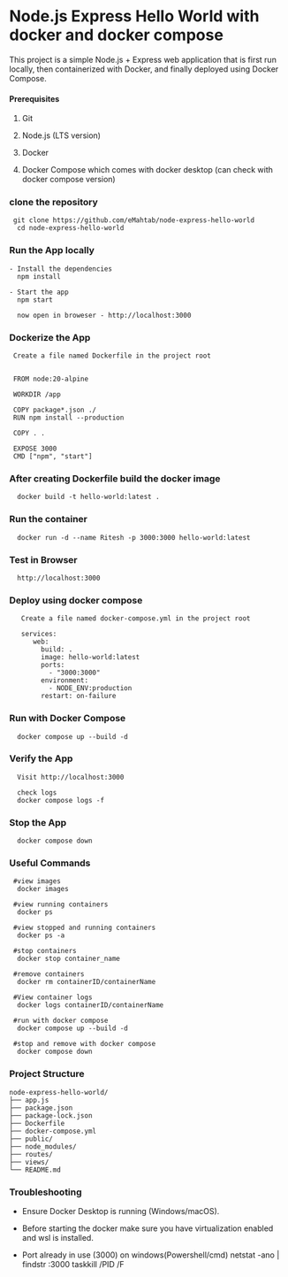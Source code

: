 # Node.js Express Hello World with docker and docker compose

This project is a simple Node.js + Express web application that is first run locally, then containerized with Docker, and finally deployed using Docker Compose.

#### Prerequisites
1. Git

2. Node.js (LTS version)

3. Docker

4. Docker Compose which comes with docker desktop (can check with docker compose version)

 ### clone the repository
     git clone https://github.com/eMahtab/node-express-hello-world
      cd node-express-hello-world

 ### Run the App locally
    - Install the dependencies
      npm install
  
    - Start the app
      npm start

      now open in broweser - http://localhost:3000
  
 ### Dockerize the App
     Create a file named Dockerfile in the project root


     FROM node:20-alpine

     WORKDIR /app

     COPY package*.json ./
     RUN npm install --production

     COPY . .

     EXPOSE 3000
     CMD ["npm", "start"] 


  ### After creating Dockerfile build the docker image

      docker build -t hello-world:latest .

  ### Run the container

      docker run -d --name Ritesh -p 3000:3000 hello-world:latest

  ### Test in Browser
      http://localhost:3000

  ### Deploy using docker compose
       Create a file named docker-compose.yml in the project root

       services:
          web:
            build: .
            image: hello-world:latest
            ports:
              - "3000:3000"
            environment:
              - NODE_ENV:production
            restart: on-failure


  ### Run with Docker Compose

      docker compose up --build -d

  ### Verify the App
  
      Visit http://localhost:3000

      check logs
      docker compose logs -f

  ### Stop the App

      docker compose down


  ### Useful Commands

     #view images
      docker images

     #view running containers
      docker ps

     #view stopped and running containers
      docker ps -a

     #stop containers
      docker stop container_name

     #remove containers
      docker rm containerID/containerName

     #View container logs
      docker logs containerID/containerName

     #run with docker compose
      docker compose up --build -d

     #stop and remove with docker compose
      docker compose down

### Project Structure
    node-express-hello-world/
    ├── app.js
    ├── package.json
    ├── package-lock.json
    ├── Dockerfile
    ├── docker-compose.yml
    ├── public/
    ├── node_modules/
    ├── routes/
    ├── views/
    └── README.md

### Troubleshooting

- Ensure Docker Desktop is running (Windows/macOS).
- Before starting the docker make sure you have virtualization enabled and wsl is installed.

- Port already in use (3000)
  on windows(Powershell/cmd)
      netstat -ano | findstr :3000
      taskkill /PID <PID> /F
  




